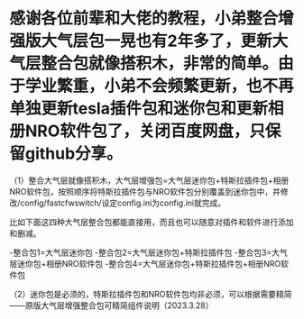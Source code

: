 # 感谢各位前辈和大佬的教程，小弟整合增强版大气层包一晃也有2年多了，更新大气层整合包就像搭积木，非常的简单。由于学业繁重，小弟不会频繁更新，也不再单独更新tesla插件包和迷你包和更新相册NRO软件包了，关闭百度网盘，只保留github分享。

（1）整合大气层就像搭积木，大气层增强包=大气层迷你包+特斯拉插件包+相册NRO软件包，按照顺序将特斯拉插件包与NRO软件包分别覆盖到迷你包中，并修改/config/fastcfwswitch/设定config.ini为config.ini就完成。

比如下面这四种大气层整合包都能直接用，而且也可以随意对插件和软件进行添加和删减。

-整合包1=大气层迷你包
-整合包2=大气层迷你包+特斯拉插件包
-整合包3=大气层迷你包+相册NRO软件包
-整合包4=大气层迷你包+特斯拉插件包+相册NRO软件包

（2）迷你包是必须的，特斯拉插件包和NRO软件包均非必须，可以根据需要精简——原版大气层增强整合包可精简组件说明（2023.3.28）



